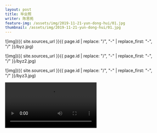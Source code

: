 ```yaml
---
layout: post
title: 毕业照
writer: 陈思苑
feature-img: /assets/img/2019-11-21-yun-dong-hui/01.jpg
thumbnail: /assets/img/2019-11-21-yun-dong-hui/01.jpg
---
```


![img]({{ site.sources_url }}{{ page.id | replace: "/", "-" | replace_first: "-", "/" }}/byz.jpg)

![img]({{ site.sources_url }}{{ page.id | replace: "/", "-" | replace_first: "-", "/" }}/byz2.jpg)

![img]({{ site.sources_url }}{{ page.id | replace: "/", "-" | replace_first: "-", "/" }}/byz3.jpg)

<video class="container" controls="controls">
        <source src="{{ site.ipfs_video }}{{ page.id | replace: "/", "-" | replace_first: "-", "/" }}/by.mp4"/>
</video>